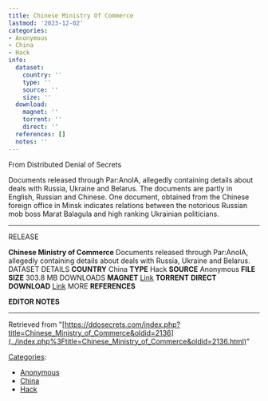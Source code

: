 ```yaml
---
title: Chinese Ministry Of Commerce
lastmod: '2023-12-02'
categories:
- Anonymous
- China
- Hack
info:
  dataset:
    country: ''
    type: ''
    source: ''
    size: ''
  download:
    magnet: ''
    torrent: ''
    direct: ''
  references: []
  notes: ''
---
```




From Distributed Denial of Secrets

Documents released through Par:AnoIA, allegedly containing details about
deals with Russia, Ukraine and Belarus. The documents are partly in
English, Russian and Chinese. One document, obtained from the Chinese
foreign office in Minsk indicates relations between the notorious
Russian mob boss Marat Balagula and high ranking Ukrainian politicians.

---
RELEASE

**Chinese Ministry of Commerce**
Documents released through Par:AnoIA, allegedly containing details about deals with Russia, Ukraine and Belarus.
DATASET DETAILS
**COUNTRY** China
**TYPE** Hack
**SOURCE** Anonymous
**FILE SIZE** 303.8 MB
DOWNLOADS
**MAGNET** [Link](magnet:?xt=urn:btih:2af3c589a70f00837d34f880d3674b448a7c840d&tr=udp%3a%2f%2ftracker.leechers-paradise.org%3a6969&tr=udp%3a%2f%2fzer0day.ch%3a1337&tr=udp%3a%2f%2fopen.demonii.com%3a1337&tr=udp%3a%2f%2ftracker.coppersurfer.tk%3a6969&tr=udp%3a%2f%2fexodus.desync.com%3a6969)
**TORRENT**
**DIRECT DOWNLOAD** [Link](https://data.ddosecrets.com/Chinese%20Ministry%20of%20Commerce/)
MORE
**REFERENCES**

**EDITOR NOTES**

---

Retrieved from
"[https://ddosecrets.com/index.php?title=Chinese_Ministry_of_Commerce&oldid=2136](../index.php%3Ftitle=Chinese_Ministry_of_Commerce&oldid=2136.html)"

[Categories](./Special:Categories.html "Special:Categories"):

- [Anonymous](./Category:Anonymous.html "Category:Anonymous")
- [China](./Category:China.html "Category:China")
- [Hack](./Category:Hack.html "Category:Hack")
